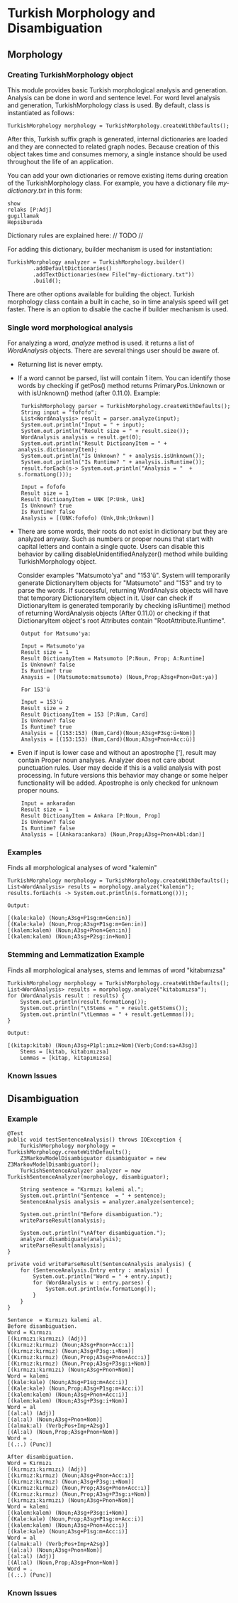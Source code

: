 Turkish Morphology and Disambiguation
============

## Morphology

### Creating TurkishMorphology object

This module provides basic Turkish morphological analysis and generation. Analysis can be done in word and sentence level.
 For word level analysis and generation, TurkishMorphology class is used. By default, class is instantiated as follows:
 
    TurkishMorphology morphology = TurkishMorphology.createWithDefaults();
     
After this, Turkish suffix graph is generated, internal dictionaries are loaded and they are connected to related graph 
 nodes. Because creation of this object takes time and consumes memory, 
 a single instance should be used throughout the life of an application.
  
  You can add your own dictionaries or remove existing items during creation of the TurkishMorphology class. For example, you have
  a dictionary file *my-dictionary.txt* in this form:
  
    show 
    relaks [P:Adj]
    gugıllamak
    Hepsiburada
    
Dictionary rules are explained here: // TODO //

For adding this dictionary, builder mechanism is used for instantiation:
  
    TurkishMorphology analyzer = TurkishMorphology.builder()
            .addDefaultDictionaries()
            .addTextDictionaries(new File("my-dictionary.txt"))
            .build();
  
There are other options available for building the object.
Turkish morphology class contain a built in cache, so in time analysis speed will get faster. There 
is an option to disable the cache if builder mechanism is used.  

### Single word morphological analysis

For analyzing a word, *analyze* method is used. it returns a list of *WordAnalysis* objects.
 There are several things user should be aware of.
 
 - Returning list is never empty.
 - If a word cannot be parsed, list will contain 1 item. You can identify those words by checking if getPos() method returns PrimaryPos.Unknown or 
   with isUnknown() method (after 0.11.0). Example:
   
        TurkishMorphology parser = TurkishMorphology.createWithDefaults();
        String input = "fofofo";
        List<WordAnalysis> result = parser.analyze(input);
        System.out.println("Input = " + input);
        System.out.println("Result size = " + result.size());
        WordAnalysis analysis = result.get(0);
        System.out.println("Result DictioanyItem = " + analysis.dictionaryItem);
        System.out.println("Is Unknown? " + analysis.isUnknown());
        System.out.println("Is Runtime? " + analysis.isRuntime());        
        result.forEach(s-> System.out.println("Analysis = "  + s.formatLong()));

        Input = fofofo
        Result size = 1        
        Result DictioanyItem = UNK [P:Unk, Unk]
        Is Unknown? true
        Is Runtime? false        
        Analysis = [(UNK:fofofo) (Unk,Unk;Unkown)]   
   
 - There are some words, their roots do not exist in dictionary but they are analyzed anyway. Such as numbers or 
   proper nouns that start with capital letters and contain a single quote. 
   Users can disable this behavior by calling disableUnidentifiedAnalyzer() method while building TurkishMorphology object. 
   
   Consider examples "Matsumoto'ya" and "153'ü".
   System will temporarily generate DictionaryItem objects for "Matsumoto" and "153" and try to parse the words.
   If successful, returning WordAnalysis objects will have that temporary DictionaryItem object in it.
    User can check if DictionaryItem is generated temporarily by checking isRuntime() 
    method of returning WordAnalysis objects (After 0.11.0)
   or checking if that DictionaryItem object's root Attributes  contain "RootAttribute.Runtime". 
   
        
        Output for Matsumo'ya:

        Input = Matsumoto'ya
        Result size = 1
        Result DictioanyItem = Matsumoto [P:Noun, Prop; A:Runtime]
        Is Unknown? false
        Is Runtime? true      
        Anaysis = [(Matsumoto:matsumoto) (Noun,Prop;A3sg+Pnon+Dat:ya)]
           
        For 153'ü

        Input = 153'ü
        Result size = 2
        Result DictioanyItem = 153 [P:Num, Card]
        Is Unknown? false
        Is Runtime? true     
        Analysis = [(153:153) (Num,Card)(Noun;A3sg+P3sg:ü+Nom)]
        Analysis = [(153:153) (Num,Card)(Noun;A3sg+Pnon+Acc:ü)]           

 - Even if input is lower case and without an apostrophe ['], result may contain Proper noun analyses. 
 Analyzer does not care about punctuation rules. User may decide if this is a valid analysis with post processing.
 In future versions this behavior may change or some helper functionality will be added.
   Apostrophe is only checked for unknown proper nouns. 
  
        Input = ankaradan
        Result size = 1
        Result DictioanyItem = Ankara [P:Noun, Prop]
        Is Unknown? false
        Is Runtime? false     
        Analysis = [(Ankara:ankara) (Noun,Prop;A3sg+Pnon+Abl:dan)]  

### Examples

Finds all morphological analyses of word "kalemin"

    TurkishMorphology morphology = TurkishMorphology.createWithDefaults();
    List<WordAnalysis> results = morphology.analyze("kalemin");
    results.forEach(s -> System.out.println(s.formatLong()));
    
    Output:

    [(kale:kale) (Noun;A3sg+P1sg:m+Gen:in)]
    [(Kale:kale) (Noun,Prop;A3sg+P1sg:m+Gen:in)]
    [(kalem:kalem) (Noun;A3sg+Pnon+Gen:in)]
    [(kalem:kalem) (Noun;A3sg+P2sg:in+Nom)]

### Stemming and Lemmatization Example

Finds all morphological analyses, stems and lemmas of word "kitabımızsa"

    TurkishMorphology morphology = TurkishMorphology.createWithDefaults();
    List<WordAnalysis> results = morphology.analyze("kitabımızsa");
    for (WordAnalysis result : results) {
        System.out.println(result.formatLong());
        System.out.println("\tStems = " + result.getStems());
        System.out.println("\tLemmas = " + result.getLemmas());
    }
    
    Output:

    [(kitap:kitab) (Noun;A3sg+P1pl:ımız+Nom)(Verb;Cond:sa+A3sg)]
        Stems = [kitab, kitabımızsa]
        Lemmas = [kitap, kitapımızsa]

### Known Issues

## Disambiguation

### Example

    @Test
    public void testSentenceAnalysis() throws IOException {
        TurkishMorphology morphology = TurkishMorphology.createWithDefaults();
        Z3MarkovModelDisambiguator disambiguator = new Z3MarkovModelDisambiguator();
        TurkishSentenceAnalyzer analyzer = new TurkishSentenceAnalyzer(morphology, disambiguator);

        String sentence = "Kırmızı kalemi al.";
        System.out.println("Sentence  = " + sentence);
        SentenceAnalysis analysis = analyzer.analyze(sentence);

        System.out.println("Before disambiguation.");
        writeParseResult(analysis);

        System.out.println("\nAfter disambiguation.");
        analyzer.disambiguate(analysis);
        writeParseResult(analysis);
    }

    private void writeParseResult(SentenceAnalysis analysis) {
        for (SentenceAnalysis.Entry entry : analysis) {
            System.out.println("Word = " + entry.input);
            for (WordAnalysis w : entry.parses) {
                System.out.println(w.formatLong());
            }
        }
    }

    Sentence  = Kırmızı kalemi al.
    Before disambiguation.
    Word = Kırmızı
    [(kırmızı:kırmızı) (Adj)]
    [(kırmız:kırmız) (Noun;A3sg+Pnon+Acc:ı)]
    [(kırmız:kırmız) (Noun;A3sg+P3sg:ı+Nom)]
    [(Kırmız:kırmız) (Noun,Prop;A3sg+Pnon+Acc:ı)]
    [(Kırmız:kırmız) (Noun,Prop;A3sg+P3sg:ı+Nom)]
    [(kırmızı:kırmızı) (Noun;A3sg+Pnon+Nom)]
    Word = kalemi
    [(kale:kale) (Noun;A3sg+P1sg:m+Acc:i)]
    [(Kale:kale) (Noun,Prop;A3sg+P1sg:m+Acc:i)]
    [(kalem:kalem) (Noun;A3sg+Pnon+Acc:i)]
    [(kalem:kalem) (Noun;A3sg+P3sg:i+Nom)]
    Word = al
    [(al:al) (Adj)]
    [(al:al) (Noun;A3sg+Pnon+Nom)]
    [(almak:al) (Verb;Pos+Imp+A2sg)]
    [(Al:al) (Noun,Prop;A3sg+Pnon+Nom)]
    Word = .
    [(.:.) (Punc)]
    
    After disambiguation.
    Word = Kırmızı
    [(kırmızı:kırmızı) (Adj)]
    [(kırmız:kırmız) (Noun;A3sg+Pnon+Acc:ı)]
    [(kırmız:kırmız) (Noun;A3sg+P3sg:ı+Nom)]
    [(Kırmız:kırmız) (Noun,Prop;A3sg+Pnon+Acc:ı)]
    [(Kırmız:kırmız) (Noun,Prop;A3sg+P3sg:ı+Nom)]
    [(kırmızı:kırmızı) (Noun;A3sg+Pnon+Nom)]
    Word = kalemi
    [(kalem:kalem) (Noun;A3sg+P3sg:i+Nom)]
    [(Kale:kale) (Noun,Prop;A3sg+P1sg:m+Acc:i)]
    [(kalem:kalem) (Noun;A3sg+Pnon+Acc:i)]
    [(kale:kale) (Noun;A3sg+P1sg:m+Acc:i)]
    Word = al
    [(almak:al) (Verb;Pos+Imp+A2sg)]
    [(al:al) (Noun;A3sg+Pnon+Nom)]
    [(al:al) (Adj)]
    [(Al:al) (Noun,Prop;A3sg+Pnon+Nom)]
    Word = .
    [(.:.) (Punc)]

### Known Issues


